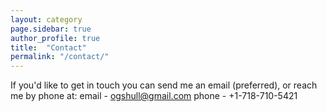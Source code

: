 ```yaml
---
layout: category
page.sidebar: true
author_profile: true
title:  "Contact"
permalink: "/contact/"
---
```


If you'd like to get in touch you can send me an email (preferred), or reach me by phone at:
email - ogshull@gmail.com
phone - +1-718-710-5421
